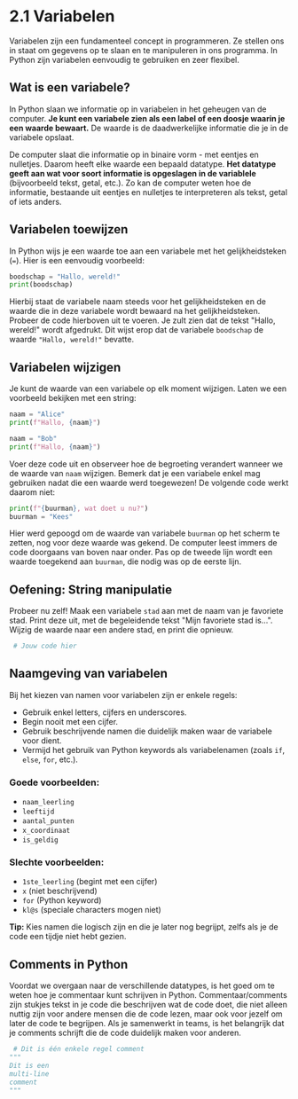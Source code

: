 # 2.1 Variabelen

Variabelen zijn een fundamenteel concept in programmeren. Ze stellen ons in staat om gegevens op te slaan en te manipuleren in ons programma. In Python zijn variabelen eenvoudig te gebruiken en zeer flexibel.

## Wat is een variabele?

In Python slaan we informatie op in variabelen in het geheugen van de computer. **Je kunt een variabele zien als een label of een doosje waarin je een waarde bewaart.** De waarde is de daadwerkelijke informatie die je in de variabele opslaat. 

De computer slaat die informatie op in binaire vorm - met eentjes en nulletjes. Daarom heeft elke waarde een bepaald datatype. **Het datatype geeft aan wat voor soort informatie is opgeslagen in de variablele** (bijvoorbeeld tekst, getal, etc.). Zo kan de computer weten hoe de informatie, bestaande uit eentjes en nulletjes te interpreteren als tekst, getal of iets anders.

## Variabelen toewijzen

In Python wijs je een waarde toe aan een variabele met het gelijkheidsteken (`=`). Hier is een eenvoudig voorbeeld:

```python
boodschap = "Hallo, wereld!"
print(boodschap)
```
<codapi-snippet sandbox="python" editor="basic"></codapi-snippet>

Hierbij staat de variabele naam steeds voor het gelijkheidsteken en de waarde die in deze variabele wordt bewaard na het gelijkheidsteken.
Probeer de code hierboven uit te voeren. Je zult zien dat de tekst "Hallo, wereld!" wordt afgedrukt. Dit wijst erop dat de variabele `boodschap` de waarde `"Hallo, wereld!"` bevatte.

## Variabelen wijzigen

Je kunt de waarde van een variabele op elk moment wijzigen. Laten we een voorbeeld bekijken met een string:

```python
naam = "Alice"
print(f"Hallo, {naam}")

naam = "Bob"
print(f"Hallo, {naam}")
````
<codapi-snippet sandbox="python" editor="basic"></codapi-snippet>

Voer deze code uit en observeer hoe de begroeting verandert wanneer we de waarde van `naam` wijzigen. Bemerk dat je een variabele enkel mag gebruiken nadat die een waarde werd toegewezen! De volgende code werkt daarom niet:

```python
print(f"{buurman}, wat doet u nu?")
buurman = "Kees"
````
<codapi-snippet sandbox="python" editor="basic"></codapi-snippet>

Hier werd gepoogd om de waarde van variabele `buurman` op het scherm te zetten, nog voor deze waarde was gekend. De computer leest immers de code doorgaans van boven naar onder. Pas op de tweede lijn wordt een waarde toegekend aan `buurman`, die nodig was op de eerste lijn.

## Oefening: String manipulatie

Probeer nu zelf! Maak een variabele `stad` aan met de naam van je favoriete stad. Print deze uit, met de begeleidende tekst "Mijn favoriete stad is...". Wijzig de waarde naar een andere stad, en print die opnieuw.

```python
 # Jouw code hier
```
<codapi-snippet sandbox="python" editor="basic"></codapi-snippet>

## Naamgeving van variabelen

Bij het kiezen van namen voor variabelen zijn er enkele regels:

* Gebruik enkel letters, cijfers en underscores.
* Begin nooit met een cijfer.
* Gebruik beschrijvende namen die duidelijk maken waar de variabele voor dient.
* Vermijd het gebruik van Python keywords als variabelenamen (zoals `if`, `else`, `for`, etc.).

### Goede voorbeelden:

* `naam_leerling`
* `leeftijd`
* `aantal_punten`
* `x_coordinaat`
* `is_geldig`

### Slechte voorbeelden:

* `1ste_leerling` (begint met een cijfer)
* `x` (niet beschrijvend)
* `for` (Python keyword)
* `kl@s` (speciale characters mogen niet)

**Tip:** Kies namen die logisch zijn en die je later nog begrijpt, zelfs als je de code een tijdje niet hebt gezien.


## Comments in Python

Voordat we overgaan naar de verschillende datatypes, is het goed om te weten hoe je commentaar kunt schrijven in Python. Commentaar/comments zijn stukjes tekst in je code die beschrijven wat de code doet, die niet alleen nuttig zijn voor andere mensen die de code lezen, maar ook voor jezelf om later de code te begrijpen. Als je samenwerkt in teams, is het belangrijk dat je comments schrijft die de code duidelijk maken voor anderen.

```python
 # Dit is één enkele regel comment
"""
Dit is een
multi-line
comment
"""
```